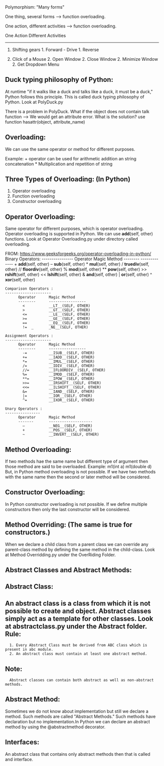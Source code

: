Polymorphism: "Many forms"

One thing, several forms --> function overloading.

One action, different activities --> function overloading.



One Action                          Different Activities
-----------                         ---------------------
1. Shifting gears                   1. Forward - Drive
                                    1. Reverse

2. Click of a Mouse                 2. Open Window
                                    2. Close Window
                                    2. Minimize Window
                                    2. Get Dropdown Menu


Duck typing philosophy of Python:
---------------------------------
At runtime "if it walks like a duck and talks like a duck, it must be a duck," Python follows this principle. This is
called duck typing philosophy of Python. Look at PolyDuck.py

There is a problem in PolyDuck. What if the object does not contain talk function --> We would get an attribute error.
What is the solution? use function hasattr(object, attribute_name)


Overloading:
-------------
We can use the same operator or method for different purposes.

Example: + operator can be used for arithmetic addition an string concatenation
         *  Multiplication and repetition of string

Three Types of Overloading: (In Python)
----------------------------
1. Operator overloading
2. Function overloading
3. Constructor overloading

Operator Overloading:
---------------------
Same operator for different purposes, which is operator overloading. Operator overloading is supported in Python. We can
use __add__(self, other) functions. Look at Operator Overloading.py under directory called overloading.

FROM:
https://www.geeksforgeeks.org/operator-overloading-in-python/
    Binary Operators:
    ----------------
        Operator    	 Magic Method
        --------        -------------
            +	        __add__(self, other)
            –	        __sub__(self, other)
            *	        __mul__(self, other)
            /	        __truediv__(self, other)
            //	        __floordiv__(self, other)
            %	        __mod__(self, other)
            **	        __pow__(self, other)
            >>	        __rshift__(self, other)
            <<	        __lshift__(self, other)
            &	        __and__(self, other)
            |	        __or__(self, other)
            ^	        __xor__(self, other)

    Comparison Operators :
    ---------------------
          Operator	    Magic Method
          --------      -----------------
            <	        __LT__(SELF, OTHER)
            >	        __GT__(SELF, OTHER)
            <=	        __LE__(SELF, OTHER)
            >=	        __GE__(SELF, OTHER)
            ==	        __EQ__(SELF, OTHER)
            !=	_       _NE__(SELF, OTHER)

    Assignment Operators :
    ---------------------
          Operator	    Magic Method
          --------      -----------------
            -=	        __ISUB__(SELF, OTHER)
            +=	        __IADD__(SELF, OTHER)
            *=	        __IMUL__(SELF, OTHER)
            /=	        __IDIV__(SELF, OTHER)
            //=	        __IFLOORDIV__(SELF, OTHER)
            %=	        __IMOD__(SELF, OTHER)
            **=	        __IPOW__(SELF, OTHER)
            >>=	        __IRSHIFT__(SELF, OTHER)
            <<=	        __ILSHIFT__(SELF, OTHER)
            &=	        __IAND__(SELF, OTHER)
            |=	        __IOR__(SELF, OTHER)
            ^=	        __IXOR__(SELF, OTHER)

    Unary Operators :
    ----------------
          Operator      Magic Method
          -------       --------------------
            –	        __NEG__(SELF, OTHER)
            +	        __POS__(SELF, OTHER)
            ~	        __INVERT__(SELF, OTHER)

Method Overloading:
--------------------
If two methods hae the same name but different type of argument  then those method are said to be overloaded.
Example:
    m1(int a)
    m1(double d)
But, in Python method overloading is not possible. If we have two methods with the same name then the second or later
method will be considered.

Constructor Overloading:
------------------------
In Python constructor overloading is not possible. If we define multiple constructors then only the last constructor
will be considered.

Method Overriding: (The same is true for constructors.)
------------------
When we declare a child class from a parent class we can override any parent-class method by defining the same method
in the child-class. Look at Method Overridding.py under the OverRiding Folder.

Abstract Classes and Abstract Methods:
--------------------------------------
Abstract Class:
---------------
  An abstract class is a class from which it is not possible to create and object. Abstract classes  simply act as a
  template for other classes. Look at abstractclass.py under the Abstract folder.
  Rule:
  ----
      1. Every Abstract Class must be derived from ABC class which is present in abc module.
      2. An abstract class must contain at least one abstract method.
  Note:
  ----
      Abstract classes can contain both abstract as well as non-abstract methods.

Abstract Method:
----------------
  Sometimes we do not know about implementation but still we declare a method. Such methods are called
  "Abstract Methods." Such methods have declaration but no implementation.In Python we can declare an abstract method
  by using the @abstractmethod decorator.


Interfaces:
----------
An abstract class that contains only abstract methods then that is called and interface.

